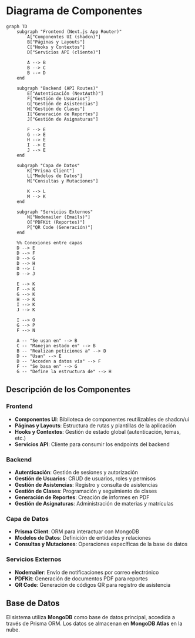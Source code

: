# Diagrama de Componentes

```mermaid
graph TD
    subgraph "Frontend (Next.js App Router)"
        A["Componentes UI (shadcn)"]
        B["Páginas y Layouts"]
        C["Hooks y Contextos"]
        D["Servicios API (cliente)"]
        
        A --> B
        B --> C
        B --> D
    end

    subgraph "Backend (API Routes)"
        E["Autenticación (NextAuth)"]
        F["Gestión de Usuarios"]
        G["Gestión de Asistencias"]
        H["Gestión de Clases"]
        I["Generación de Reportes"]
        J["Gestión de Asignaturas"]
        
        F --> E
        G --> E
        H --> E
        I --> E
        J --> E
    end

    subgraph "Capa de Datos"
        K["Prisma Client"]
        L["Modelos de Datos"]
        M["Consultas y Mutaciones"]
        
        K --> L
        M --> K
    end
    
    subgraph "Servicios Externos"
        N["Nodemailer (Emails)"]
        O["PDFKit (Reportes)"]
        P["QR Code (Generación)"]
    end
    
    %% Conexiones entre capas
    D --> E
    D --> F
    D --> G
    D --> H
    D --> I
    D --> J
    
    E --> K
    F --> K
    G --> K
    H --> K
    I --> K
    J --> K
    
    I --> O
    G --> P
    F --> N
    
    A -- "Se usan en" --> B
    C -- "Manejan estado en" --> B
    B -- "Realizan peticiones a" --> D
    D -- "Usan" --> E
    D -- "Acceden a datos vía" --> F
    F -- "Se basa en" --> G
    G -- "Define la estructura de" --> H
```

## Descripción de los Componentes

### Frontend

- **Componentes UI**: Biblioteca de componentes reutilizables de shadcn/ui
- **Páginas y Layouts**: Estructura de rutas y plantillas de la aplicación
- **Hooks y Contextos**: Gestión de estado global (autenticación, temas, etc.)
- **Servicios API**: Cliente para consumir los endpoints del backend

### Backend

- **Autenticación**: Gestión de sesiones y autorización
- **Gestión de Usuarios**: CRUD de usuarios, roles y permisos
- **Gestión de Asistencias**: Registro y consulta de asistencias
- **Gestión de Clases**: Programación y seguimiento de clases
- **Generación de Reportes**: Creación de informes en PDF
- **Gestión de Asignaturas**: Administración de materias y matrículas

### Capa de Datos

- **Prisma Client**: ORM para interactuar con MongoDB
- **Modelos de Datos**: Definición de entidades y relaciones
- **Consultas y Mutaciones**: Operaciones específicas de la base de datos

### Servicios Externos

- **Nodemailer**: Envío de notificaciones por correo electrónico
- **PDFKit**: Generación de documentos PDF para reportes
- **QR Code**: Generación de códigos QR para registro de asistencia

## Base de Datos

El sistema utiliza **MongoDB** como base de datos principal, accedida a través de Prisma ORM. Los datos se almacenan en **MongoDB Atlas** en la nube.
